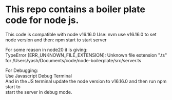 # This repo contains a boiler plate code for node js.

This code is compatible with node v16.16.0
Use: nvm use v16.16.0 to set node version
and then: npm start to start server

For some reason in node20 it is giving:  
TypeError [ERR_UNKNOWN_FILE_EXTENSION]: Unknown file extension ".ts" for /Users/yash/Documents/code/node-boilerplate/src/server.ts

For Debugging:  
Use Javascript Debug Terminal  
And in the JS terminal update the node version to v16.16.0 and then run npm start to  
start the server in debug mode.

